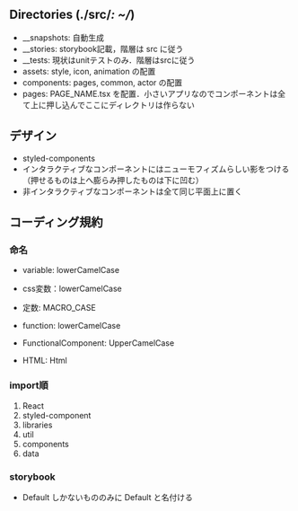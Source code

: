 ## Directories (./src/*: ~/*)

- __snapshots: 自動生成
- __stories: storybook記載，階層は src に従う
- __tests: 現状はunitテストのみ．階層はsrcに従う
- assets: style, icon, animation の配置
- components: pages, common, actor の配置
- pages: PAGE_NAME.tsx を配置．小さいアプリなのでコンポーネントは全て上に押し込んでここにディレクトリは作らない

## デザイン

- styled-components
- インタラクティブなコンポーネントにはニューモフィズムらしい影をつける（押せるものは上へ膨らみ押したものは下に凹む）
- 非インタラクティブなコンポーネントは全て同じ平面上に置く

## コーディング規約

### 命名

- variable: lowerCamelCase
- css変数：lowerCamelCase
- 定数: MACRO_CASE
- function: lowerCamelCase
- FunctionalComponent: UpperCamelCase

- HTML: Html

### import順

1. React
2. styled-component
3. libraries
4. util
5. components
6. data

### storybook

- Default しかないもののみに Default と名付ける